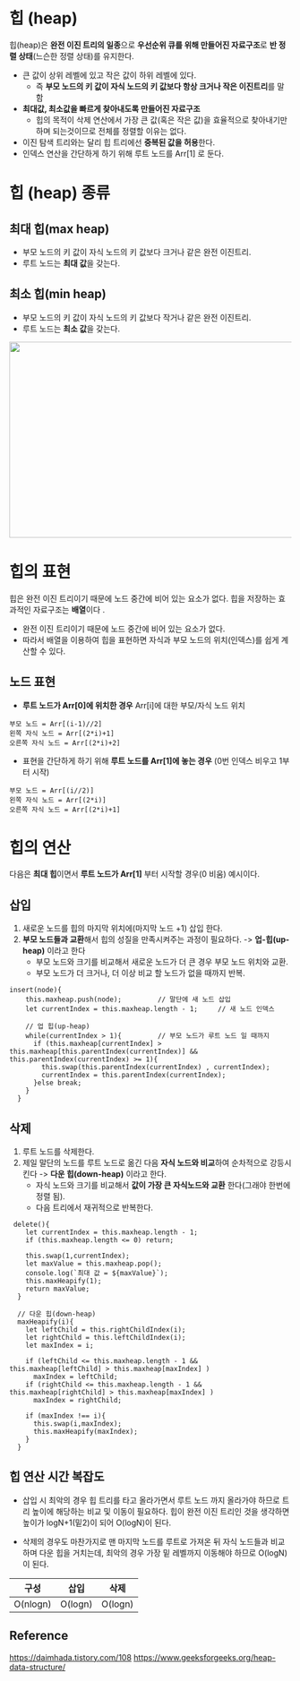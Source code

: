 # 힙 (heap)

힙(heap)은 **완전 이진 트리의 일종**으로 **우선순위 큐를 위해 만들어진 자료구조**로
**반 정렬 상태**(느슨한 정렬 상태)를 유지한다. 

+ 큰 값이 상위 레벨에 있고 작은 값이 하위 레벨에 있다.
   + 즉 **부모 노드의 키 값이 자식 노드의 키 값보다 항상 크거나 작은 이진트리**를 말함
+ **최대값, 최소값을 빠르게 찾아내도록 만들어진 자료구조**
   + 힙의 목적이 삭제 연산에서 가장 큰 값(혹은 작은 값)을 효율적으로 찾아내기만 하며 되는것이므로 전체를 정렬할 이유는 없다.
+ 이진 탐색 트리와는 달리 힙 트리에선 **중복된 값을 허용**한다.
+ 인덱스 연산을 간단하게 하기 위해 루트 노드를 Arr[1] 로 둔다.


# 힙 (heap) 종류  

## 최대 힙(max heap)
+ 부모 노드의 키 값이 자식 노드의 키 값보다 크거나 같은 완전 이진트리.
+ 루트 노드는 **최대 값**을 갖는다.

## 최소 힙(min heap)
+ 부모 노드의 키 값이 자식 노드의 키 값보다 작거나 같은 완전 이진트리.
+ 루트 노드는 **최소 값**을 갖는다.

<img src="https://github.com/Iam-Sunghyun/javascript-algorithms/blob/main/src/data-structures/heap/img/MinHeapAndMaxHeap.png" width="600" height="350">    


# 힙의 표현
힙은 완전 이진 트리이기 때문에 노드 중간에 비어 있는 요소가 없다. 힙을 저장하는 효과적인 자료구조는 **배열**이다 .
  + 완전 이진 트리이기 때문에 노드 중간에 비어 있는 요소가 없다.
  + 따라서 배열을 이용하여 힙을 표현하면 자식과 부모 노드의 위치(인덱스)를 쉽게 계산할 수 있다.
  
## 노드 표현
+ **루트 노드가 Arr[0]에 위치한 경우** Arr[i]에 대한 부모/자식 노드 위치 
```
부모 노드 = Arr[(i-1)//2]	
왼쪽 자식 노드 = Arr[(2*i)+1]   
오른쪽 자식 노드 = Arr[(2*i)+2]
```
+ 표현을 간단하게 하기 위해 **루트 노드를 Arr[1]에 놓는 경우** (0번 인덱스 비우고 1부터 시작)
```
부모 노드 = Arr[(i//2)]	
왼쪽 자식 노드 = Arr[(2*i)]   
오른쪽 자식 노드 = Arr[(2*i)+1]
```

# 힙의 연산 
다음은 **최대 힙**이면서 **루트 노드가 Arr[1]** 부터 시작할 경우(0 비움) 예시이다.

## 삽입
1. 새로운 노드를 힙의 마지막 위치에(마지막 노드 +1) 삽입 한다.
2. **부모 노드들과 교환**해서 힙의 성질을 만족시켜주는 과정이 필요하다. -> **업-힙(up-heap)** 이라고 한다
   + 부모 노드와 크기를 비교해서 새로운 노드가 더 큰 경우 부모 노드 위치와 교환.
   + 부모 노드가 더 크거나, 더 이상 비교 할 노드가 없을 때까지 반복.
```
insert(node){
    this.maxheap.push(node);         // 말단에 새 노드 삽입
    let currentIndex = this.maxheap.length - 1;     // 새 노드 인덱스

    // 업 힙(up-heap)
    while(currentIndex > 1){         // 부모 노드가 루트 노드 일 때까지 
      if (this.maxheap[currentIndex] > this.maxheap[this.parentIndex(currentIndex)] && this.parentIndex(currentIndex) >= 1){
        this.swap(this.parentIndex(currentIndex) , currentIndex);
        currentIndex = this.parentIndex(currentIndex);
      }else break;
    }
  }
```
## 삭제
1. 루트 노드를 삭제한다.
2. 제일 말단의 노드를 루트 노드로 옮긴 다음 **자식 노드와 비교**하여 순차적으로 강등시킨다 -> **다운 힙(down-heap)** 이라고 한다.
   + 자식 노드와 크기를 비교해서 **값이 가장 큰 자식노드와 교환** 한다(그래야 한번에 정렬 됨).
   + 다음 트리에서 재귀적으로 반복한다.
```
 delete(){
    let currentIndex = this.maxheap.length - 1; 
    if (this.maxheap.length <= 0) return;

    this.swap(1,currentIndex);
    let maxValue = this.maxheap.pop();
    console.log(`최대 값 = ${maxValue}`);
    this.maxHeapify(1);   
    return maxValue;
  }
  
  // 다운 힙(down-heap)
  maxHeapify(i){  
    let leftChild = this.rightChildIndex(i);
    let rightChild = this.leftChildIndex(i);
    let maxIndex = i;

    if (leftChild <= this.maxheap.length - 1 && this.maxheap[leftChild] > this.maxheap[maxIndex] )
      maxIndex = leftChild;
    if (rightChild <= this.maxheap.length - 1 && this.maxheap[rightChild] > this.maxheap[maxIndex] )
      maxIndex = rightChild;
      
    if (maxIndex !== i){
      this.swap(i,maxIndex);
      this.maxHeapify(maxIndex);
    }
  }
```


## 힙 연산 시간 복잡도

+ 삽입 시 최악의 경우 힙 트리를 타고 올라가면서 루트 노드 까지 올라가야 하므로 트리 높이에 해당하는 비교 및 이동이 필요하다. 힙이 완전 이진 트리인 것을 생각하면 높이가 logN+1(밑2)이 되어 O(logN)이 된다.

+ 삭제의 경우도 마찬가지로 맨 마지막 노드를 루트로 가져온 뒤 자식 노드들과 비교하며 다운 힙을 거치는데, 최악의 경우 가장 밑 레벨까지 이동해야 하므로 O(logN)이 된다.

구성|삽입|삭제|
:---:|:---:|:---:|
O(nlogn)|O(logn)|O(logn)|

## Reference

https://daimhada.tistory.com/108
https://www.geeksforgeeks.org/heap-data-structure/

